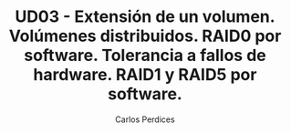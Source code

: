 ---
title: UD03 - Extensión de un volumen. Volúmenes distribuidos. RAID0 por software. Tolerancia a fallos de hardware. RAID1 y RAID5 por software.
author: Carlos Perdices
header-includes: |
lang: es-ES
keywords: [ASIR, ISO, Búsqueda de información]
---
